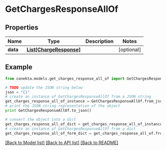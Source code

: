 # GetChargesResponseAllOf


## Properties
Name | Type | Description | Notes
------------ | ------------- | ------------- | -------------
**data** | [**List[ChargeResponse]**](ChargeResponse.md) |  | [optional] 

## Example

```python
from conekta.models.get_charges_response_all_of import GetChargesResponseAllOf

# TODO update the JSON string below
json = "{}"
# create an instance of GetChargesResponseAllOf from a JSON string
get_charges_response_all_of_instance = GetChargesResponseAllOf.from_json(json)
# print the JSON string representation of the object
print GetChargesResponseAllOf.to_json()

# convert the object into a dict
get_charges_response_all_of_dict = get_charges_response_all_of_instance.to_dict()
# create an instance of GetChargesResponseAllOf from a dict
get_charges_response_all_of_form_dict = get_charges_response_all_of.from_dict(get_charges_response_all_of_dict)
```
[[Back to Model list]](../README.md#documentation-for-models) [[Back to API list]](../README.md#documentation-for-api-endpoints) [[Back to README]](../README.md)


